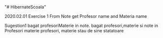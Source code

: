 "# HibernateScoala" 

2020.02.01
Exercise 1 
From Note get Profesor name and Materia name

Sugestion1
bagat profesoriMaterie in note.
bagat profesori,materie si note in Profesori materie
profesori, materie stau de sine statatoare